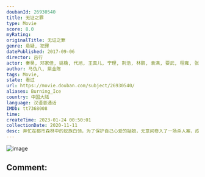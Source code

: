 ```yaml
---
doubanId: 26930540
title: 无证之罪
type: Movie
score: 8.0
myRating: 
originalTitle: 无证之罪
genre: 悬疑, 犯罪
datePublished: 2017-09-06
director: 吕行
actor: 秦昊, 邓家佳, 姚橹, 代旭, 王真儿, 宁理, 荆浩, 林鹏, 袁满, 要武, 程雍, 张澍, 李俊霆, 刘戈滨, 赵晖, 李泽, 赵梓淇, 王海军, 郭海鹏, 蓝骁, 刘唯伟, 张成成, 杨皓轩, 郑超, 赵杨, 饶国峰, 王雪洋, 赵彦, 吕行, 刘洋
author: 马伪八, 紫金陈
tags: Movie, 
state: 看过
url: https://movie.douban.com/subject/26930540/
aliases: Burning_Ice
country: 中国大陆
language: 汉语普通话
IMDb: tt7368008
time: 
createTime: 2023-01-24 00:50:01
collectionDate: 2020-11-11
desc: 奔忙在都市森林中的蚁族白领，为了保护自己心爱的姑娘，无意间卷入了一场杀人案，成为凶案嫌犯。原本死水般的庸碌生活被瞬间打破，在警方和黑帮的双重追查下，求生的本能使人性在在危机中慢慢发酵出危险的味道。事...
---
```


![image](p2497732763.jpg)

Comment: 
---

